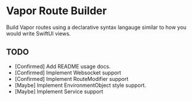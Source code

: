 # Vapor Route Builder

Build Vapor routes using a declarative syntax langauge similar to how you would write SwiftUI views.

## TODO

- [Confirmed] Add README usage docs.
- [Confirmed] Implement Websocket support
- [Confirmed] Implement RouteModifier support
- [Maybe] Implement EnvironmentObject style support.
- [Maybe] Implement Service support 

